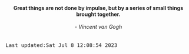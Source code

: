 
<div align="center"><b><span>Great things are not done by impulse, but by a series of small things brought together.</span></b><br><br><i> - Vincent van Gogh</i></div>
<br><br><kbd>Last updated:Sat Jul  8 12:08:54 2023</kbd>